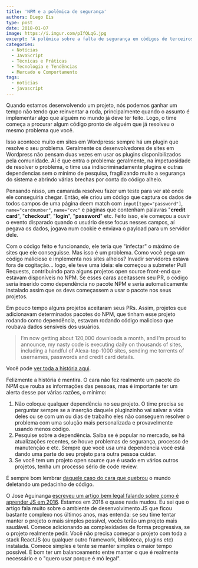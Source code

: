 ```yaml
---
title: 'NPM e a polêmica de segurança'
authors: Diego Eis
type: post
date: 2018-01-07
image: https://i.imgur.com/pIfQLqG.jpg
excerpt: 'A polêmica sobre a falta de segurança em códigos de terceiros'
categories:
  - Notícias
  - JavaScript
  - Técnicas e Práticas
  - Tecnologia e Tendências
  - Mercado e Comportamento
tags:
  - noticias
  - javascript
---
```


Quando estamos desenvolvendo um projeto, nós podemos ganhar um tempo não tendo que reinventar a roda, principalmente quando o assunto é implementar algo que alguém no mundo já deve ter feito. Logo, o time começa a procurar algum código pronto de alguém que já resolveu o mesmo problema que você.

Isso acontece muito em sites em Wordpress: sempre há um plugin que resolve o seu problema. Geralmente os desenvolvedores de sites em Wordpress não pensam duas vezes em usar os plugins disponibilizados pela comunidade. Aí é que entra o problema: geralmente, na impetuosidade de resolver o problema, o time usa indiscriminadamente plugins e outras dependencias sem o mínimo de pesquisa, fragilizando muito a segurança do sistema e abrindo várias brechas por conta do código alheio.

Pensando nisso, um camarada resolveu fazer um teste para ver até onde ele conseguiria chegar. Então, ele criou um código que captura os dados de todos campos de uma página deem match com `input[type="password"]`, `name="cardnumber"`, `name="cvc"` e páginas que contenham palavras "**credit card**", "**checkout**", "**login**", "**password**" etc. Feito isso, ele começou a ouvir o evento disparado quando o usuário desse focus nesses campos, aí pegava os dados, jogava num cookie e enviava o payload para um servidor dele.

Com o código feito e funcionando, ele teria que "infectar" o máximo de sites que ele conseguisse. Mas isso é um problema. Como você pega um código malicioso e implementa nos sites alheios? Invadir servidores estava fora de cogitação… logo, ele teve uma ideia: ele começou a submeter Pull Requests, contribuindo para alguns projetos open source front-end que estavam disponíveis no NPM. Se esses caras aceitassem seu PR, o código seria inserido como dependência no pacote NPM e seria automaticamente instalado assim que os devs começassem a usar o pacote nos seus projetos.

Em pouco tempo alguns projetos aceitaram seus PRs. Assim, projetos que adicionavam determinados pacotes do NPM, que tinham esse projeto rodando como dependência, estavam rodando código malicioso que roubava dados sensíveis dos usuários.

> I’m now getting about 120,000 downloads a month, and I’m proud to announce, my nasty code is executing daily on thousands of sites, including a handful of Alexa-top-1000 sites, sending me torrents of usernames, passwords and credit card details.

Você pode [ver toda a história aqui](https://hackernoon.com/im-harvesting-credit-card-numbers-and-passwords-from-your-site-here-s-how-9a8cb347c5b5).

Felizmente a história é mentira. O cara não fez realmente um pacote do NPM que rouba as informações das pessoas, mas é importante ter um alerta desse por várias razões, o mínimo:

1. Não coloque qualquer dependência no seu projeto. O time precisa se perguntar sempre se a inserção daquele pluginzinho vai salvar a vida deles ou se com um ou dias de trabalho eles não conseguem resolver o problema com uma solução mais personalizada e provavelmente usando menos código.
1. Pesquise sobre a dependência. Saiba se é popular no mercado, se há atualizações recentes, se houve problemas de segurança, processo de manutenção e etc. Sempre que você usa uma dependencia você está dando uma parte do seu projeto para outra pessoa cuidar. 
1. Se você tem um projeto open source que é usado em vários outros projetos, tenha um processo sério de code review.

É sempre bom lembrar [daquele caso do cara que quebrou](https://qz.com/646467/how-one-programmer-broke-the-internet-by-deleting-a-tiny-piece-of-code/) o mundo deletando um pedacinho de código.

O Jose Aguinanga [escreveu um artigo bem legal falando sobre como é aprender JS em 2016](https://hackernoon.com/how-it-feels-to-learn-javascript-in-2016-d3a717dd577f). Estamos em 2018 e quase nada mudou. Eu sei que o artigo fala muito sobre o ambiente de desenvolvimento JS que ficou bastante complexo nos últimos anos, mas entenda: se seu time tentar manter o projeto o mais simples possível, vocês terão um projeto mais saudável. Comece adicionando as complexidades de forma progressiva, se o projeto realmente pedir. Você não precisa começar o projeto com toda a stack ReactJS (ou qualquer outro framework, biblioteca, plugins etc) instalada. Comece simples e tente se manter simples o maior tempo possível. É bom ter um balanceamento entre manter o que é realmente necessário e o "quero usar porque é mó legal".
